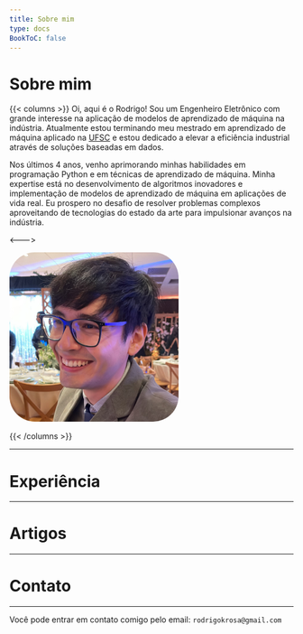 ```yaml
---
title: Sobre mim
type: docs
BookToC: false
---
```


# Sobre mim

{{< columns >}}
Oi, aqui é o Rodrigo! Sou um Engenheiro Eletrônico com grande interesse na aplicação de modelos de aprendizado de máquina na indústria. Atualmente estou terminando meu mestrado em aprendizado de máquina aplicado na [UFSC](https://ppgeel.posgrad.ufsc.br/) e estou dedicado a elevar a eficiência industrial através de soluções baseadas em dados. 

Nos últimos 4 anos, venho aprimorando minhas habilidades em programação Python e em técnicas de aprendizado de máquina. Minha expertise está no desenvolvimento de algoritmos inovadores e implementação de modelos de aprendizado de máquina em aplicações de vida real. Eu prospero no desafio de resolver problemas complexos aproveitando de tecnologias do estado da arte para impulsionar avanços na indústria.

<--->

<img src="foto-perfil.jpg" style="width:300px; height: 300px; border-radius: 15%; float: center; padding-right: 0px">

{{< /columns >}}

---

# Experiência
---

# Artigos
---

# Contato
---
Você pode entrar em contato comigo pelo email: `rodrigokrosa@gmail.com`